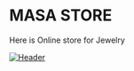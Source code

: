 # MASA STORE

Here is Online store for Jewelry

[![Header]( https://github.com/Raghad-Khaled/MASA/main/images/Masa.PNG)](https://www.youtube.com/watch?v=dQw4w9WgXcQ)